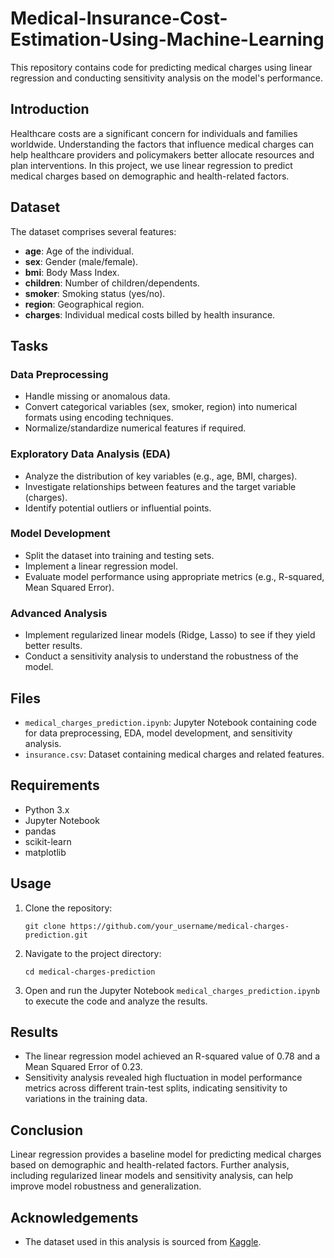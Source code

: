 # Medical-Insurance-Cost-Estimation-Using-Machine-Learning

This repository contains code for predicting medical charges using linear regression and conducting sensitivity analysis on the model's performance.

## Introduction

Healthcare costs are a significant concern for individuals and families worldwide. Understanding the factors that influence medical charges can help healthcare providers and policymakers better allocate resources and plan interventions. In this project, we use linear regression to predict medical charges based on demographic and health-related factors.

## Dataset

The dataset comprises several features:

- **age**: Age of the individual.
- **sex**: Gender (male/female).
- **bmi**: Body Mass Index.
- **children**: Number of children/dependents.
- **smoker**: Smoking status (yes/no).
- **region**: Geographical region.
- **charges**: Individual medical costs billed by health insurance.

## Tasks

### Data Preprocessing
- Handle missing or anomalous data.
- Convert categorical variables (sex, smoker, region) into numerical formats using encoding techniques.
- Normalize/standardize numerical features if required.

### Exploratory Data Analysis (EDA)
- Analyze the distribution of key variables (e.g., age, BMI, charges).
- Investigate relationships between features and the target variable (charges).
- Identify potential outliers or influential points.

### Model Development
- Split the dataset into training and testing sets.
- Implement a linear regression model.
- Evaluate model performance using appropriate metrics (e.g., R-squared, Mean Squared Error).

### Advanced Analysis 
- Implement regularized linear models (Ridge, Lasso) to see if they yield better results.
- Conduct a sensitivity analysis to understand the robustness of the model.
  
## Files

- `medical_charges_prediction.ipynb`: Jupyter Notebook containing code for data preprocessing, EDA, model development, and sensitivity analysis.
- `insurance.csv`: Dataset containing medical charges and related features.
  
## Requirements
- Python 3.x
- Jupyter Notebook
- pandas
- scikit-learn
- matplotlib
  
## Usage

1. Clone the repository:
   ```
   git clone https://github.com/your_username/medical-charges-prediction.git
   ```

2. Navigate to the project directory:
   ```
   cd medical-charges-prediction
   ```

3. Open and run the Jupyter Notebook `medical_charges_prediction.ipynb` to execute the code and analyze the results.

## Results

- The linear regression model achieved an R-squared value of 0.78 and a Mean Squared Error of 0.23.
- Sensitivity analysis revealed high fluctuation in model performance metrics across different train-test splits, indicating sensitivity to variations in the training data.

## Conclusion

Linear regression provides a baseline model for predicting medical charges based on demographic and health-related factors. Further analysis, including regularized linear models and sensitivity analysis, can help improve model robustness and generalization.

## Acknowledgements
- The dataset used in this analysis is sourced from [Kaggle](https://www.kaggle.com/mirichoi0218/insurance).
